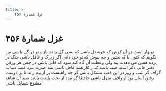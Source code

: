 ```yaml
---
title: >-
    غزل شمارهٔ ۴۵۶
---
```

# غزل شمارهٔ ۴۵۶

نوبهار است در آن کوش که خوشدل باشی
که بسی گل بدمد باز و تو در گل باشی
من نگویم که کنون با که نشین و چه بنوش
که تو خود دانی اگر زیرک و عاقل باشی
چنگ در پرده همین می دهدت پند ولی
وعظت آن گاه کند سود که قابل باشی
در چمن هر ورقی دفتر حالی دگر است
حیف باشد که ز کار همه غافل باشی
نقد عمرت ببرد غصه دنیا به گزاف
گر شب و روز در این قصه مشکل باشی
گر چه راهیست پر از بیم ز ما تا بر دوست
رفتن آسان بود ار واقف منزل باشی
حافظا گر مدد از بخت بلندت باشد
صید آن شاهد مطبوع شمایل باشی
